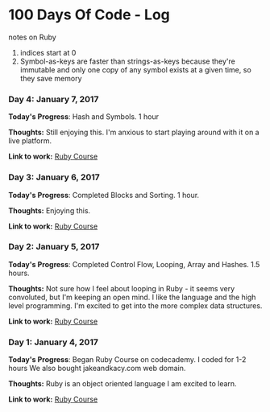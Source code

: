 # 100 Days Of Code - Log

notes on Ruby

1. indices start at 0
2. Symbol-as-keys are faster than strings-as-keys because they're immutable and only one copy of any symbol exists at a given time, so they save memory


### Day 4: January 7, 2017

**Today's Progress**: Hash and Symbols. 1 hour

**Thoughts:** Still enjoying this. I'm anxious to start playing around with it on a live platform. 

**Link to work:** [Ruby Course](https://www.codecademy.com/courses/ruby-beginner-en-1o8Mb/0/1?curriculum_id=5059f8619189a5000201fbcb)


### Day 3: January 6, 2017

**Today's Progress**: Completed Blocks and Sorting. 1 hour. 

**Thoughts:** Enjoying this. 

**Link to work:** [Ruby Course](https://www.codecademy.com/courses/ruby-beginner-en-Qn7Qw/0/1?curriculum_id=5059f8619189a5000201fbcb)

### Day 2: January 5, 2017

**Today's Progress**: Completed Control Flow, Looping, Array and Hashes. 1.5 hours. 

**Thoughts:** Not sure how I feel about looping in Ruby - it seems very convoluted, but I'm keeping an open mind. I like the language and the high level programming. I'm excited to get into the more complex data structures. 

**Link to work:** [Ruby Course](https://www.codecademy.com/courses/ruby-beginner-en-ET4bU/0/1?curriculum_id=5059f8619189a5000201fbcb)

### Day 1: January 4, 2017

**Today's Progress**: Began Ruby Course on codecademy. I coded for 1-2 hours
We also bought jakeandkacy.com web domain.

**Thoughts:** Ruby is an object oriented language I am excited to learn.

**Link to work:** [Ruby Course](https://www.codecademy.com/courses/ruby-beginner-en-JdNDe/0/1?curriculum_id=5059f8619189a5000201fbcb)


